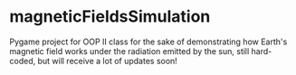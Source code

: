 # magneticFieldsSimulation
Pygame project for OOP II class for the sake of demonstrating how Earth's magnetic field works under the radiation emitted by the sun, still hard-coded, but will receive a lot of updates soon!
